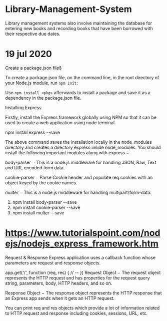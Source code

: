# Library-Management-System
Library management systems also involve maintaining the database for entering new books and recording books that have been borrowed with their respective due dates.

# 19 jul 2020 

Create a package.json file§

To create a package.json file, on the command line, in the root directory of your Node.js module, run `npm init`:

Use `npm install <pkg>` afterwards to install a package and
save it as a dependency in the package.json file.



Installing Express

Firstly, install the Express framework globally using NPM so that it can be used to create a web application using node terminal.

npm install express --save


The above command saves the installation locally in the node_modules directory and creates a directory express inside node_modules. You should install the following important modules along with express −

body-parser − This is a node.js middleware for handling JSON, Raw, Text and URL encoded form data.

cookie-parser − Parse Cookie header and populate req.cookies with an object keyed by the cookie names.

multer − This is a node.js middleware for handling multipart/form-data.

1) npm install body-parser --save
2) npm install cookie-parser --save
3) npm install multer --save


# https://www.tutorialspoint.com/nodejs/nodejs_express_framework.htm



Request & Response
Express application uses a callback function whose parameters are request and response objects.

app.get('/', function (req, res) {
   // --
})
Request Object − The request object represents the HTTP request and has properties for the request query string, parameters, body, HTTP headers, and so on.

Response Object − The response object represents the HTTP response that an Express app sends when it gets an HTTP request.

You can print req and res objects which provide a lot of information related to HTTP request and response including cookies, sessions, URL, etc.